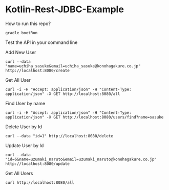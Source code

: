 # Kotlin-Rest-JDBC-Example

How to run this repo?

`gradle bootRun`

Test the API in your command line

Add New User
```$xslt
curl --data "name=uchiha_sasuke&email=uchiha_sasuke@konohagakure.co.jp" http://localhost:8080/create

```

Get All User
```
curl -i -H "Accept: application/json" -H "Content-Type: application/json" -X GET http://localhost:8080/all
```

Find User by name
```$xslt
curl -i -H "Accept: application/json" -H "Content-Type: application/json" -X GET http://localhost:8080/users/find?name=sasuke
```

Delete User by Id
```$xslt
curl --data "id=1" http://localhost:8080/delete
```

Update User by Id
```$xslt
curl --data "id=6&name=uzumaki_naruto&email=uzumaki_naruto@konohagakure.co.jp" http://localhost:8080/update
```

Get All Users
```$xslt
curl http://localhost:8080/all
```



